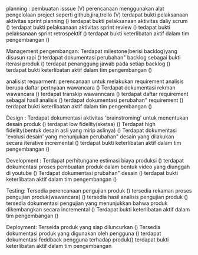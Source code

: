 planning :
pembuatan isssue (V)
perencanaan menggunakan alat pengelolaan project seperti github,jira,trello (V)
terdapat bukti pelaksanaan aktivitas sprint planning ()
terdapat bukti pelaksanaan aktivitas daliy scrum ()
terdapat bukti pelaksanaan aktivitas sprint review ()
tedapat bukti pelaksanaan sprint retrospektif ()
terdapat bukti keterlibatan aktif dalam tim pengembangan ()

Management pengembangan:
Terdapat milestone(berisi backlog)yang disusun rapi ()
terdapat dokumentasi perubahan" backlog sebagai bukti iterasi produk ()
terdapat penanggung jawab pada setiap backlog ()
terdapat bukti keterlibatan aktif dalam tim pengembangan ()

analisist requarment:
perencanaan untuk melakukan requirement analisis berupa daftar pertnyaan wawancara ()
Terdapat dokumentasi rekman wawancara ()
terdapat transkip wawanncara ()
terdapat daftar requirement sebagai hasil analisis ()
terdapat dokumentasi perubahan" requirement ()
terdapat bukti keterlibatan aktif dalam tim pengembangan ()

Design :
Terdapat dokumentasi aktivitas 'brainstroming' untuk menentukan desain produk ()
terdapat low fidelity(sketsa) ()
Terdapat high fidelity(bentuk desain asli yang mirip aslinya) ()
Terdapat dokumentasi 'evolusi desain' yang menunjukan perubahan" desain yang dilakukan secara iterative incremental ()
terdapat bukti keterlibatan aktif dalam tim pengembangan ()

Development :
Terdapat perhitungane estimasi biaya produksi ()
terdapat dokumentasi proses pembuatan produk dalam bentuk video yang diunggah di youtube ()
Terdapat dokumentasi prubahan" desain ()
terdapat bukti keterlibatan aktif dalam tim pengembangan ()

Testing:
Tersedia perencanaan pengujian produk ()
tersedia rekaman proses pengujian produk(wawancara) ()
tersedia hasil analisis pengujian produk ()
tersedia dokumentasi pengujian yang menunjukkan bahwa produk dikembangkan secara incremental ()
Terdapat bukti keterlibatan aktif dalam tim pengembangan ()

Deployment:
Terseida produk yang siap diluncurkan ()
Tersedia dokumentasi produk yang digunakan oleh pengguna ()
terdapat dokumentasi feddback pengguna terhadap produk()
terdapat bukti keterlibatan aktif dalam tim pengembangan
